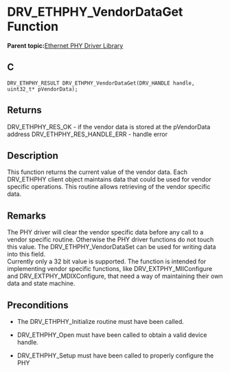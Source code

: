 # DRV\_ETHPHY\_VendorDataGet Function

**Parent topic:**[Ethernet PHY Driver Library](GUID-F4DF749A-0F8C-4482-8661-C005A0BE0CF4.md)

## C

```
DRV_ETHPHY_RESULT DRV_ETHPHY_VendorDataGet(DRV_HANDLE handle, uint32_t* pVendorData); 
```

## Returns

DRV\_ETHPHY\_RES\_OK - if the vendor data is stored at the pVendorData address DRV\_ETHPHY\_RES\_HANDLE\_ERR - handle error

## Description

This function returns the current value of the vendor data. Each DRV\_ETHPHY client object maintains data that could be used for vendor specific operations. This routine allows retrieving of the vendor specific data.

## Remarks

The PHY driver will clear the vendor specific data before any call to a vendor specific routine. Otherwise the PHY driver functions do not touch this value. The DRV\_ETHPHY\_VendorDataSet can be used for writing data into this field.<br />Currently only a 32 bit value is supported. The function is intended for implementing vendor specific functions, like DRV\_EXTPHY\_MIIConfigure and DRV\_EXTPHY\_MDIXConfigure, that need a way of maintaining their own data and state machine.

## Preconditions

-   The DRV\_ETHPHY\_Initialize routine must have been called.

-   DRV\_ETHPHY\_Open must have been called to obtain a valid device handle.

-   DRV\_ETHPHY\_Setup must have been called to properly configure the PHY


